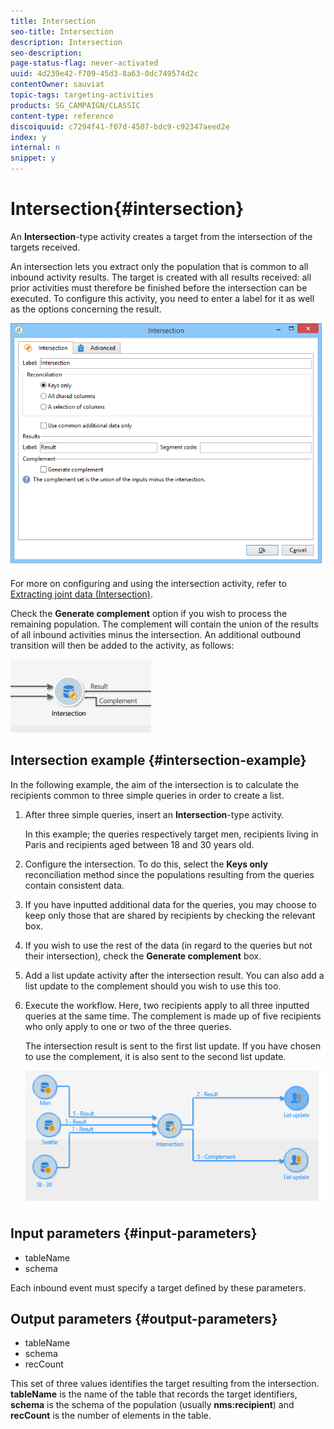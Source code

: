 ```yaml
---
title: Intersection
seo-title: Intersection
description: Intersection
seo-description: 
page-status-flag: never-activated
uuid: 4d239e42-f709-45d3-8a63-0dc749574d2c
contentOwner: sauviat
topic-tags: targeting-activities
products: SG_CAMPAIGN/CLASSIC
content-type: reference
discoiquuid: c7294f41-f07d-4507-bdc9-c92347aeed2e
index: y
internal: n
snippet: y
---
```


# Intersection{#intersection}

An **Intersection**-type activity creates a target from the intersection of the targets received.

An intersection lets you extract only the population that is common to all inbound activity results. The target is created with all results received: all prior activities must therefore be finished before the intersection can be executed. To configure this activity, you need to enter a label for it as well as the options concerning the result.

![](assets/s_user_segmentation_inter.png)

For more on configuring and using the intersection activity, refer to [Extracting joint data (Intersection)](../../workflow/using/intersection.md#extracting-joint-data--intersection-).

Check the **Generate complement** option if you wish to process the remaining population. The complement will contain the union of the results of all inbound activities minus the intersection. An additional outbound transition will then be added to the activity, as follows:

![](assets/s_user_segmentation_inter_compl.png)

## Intersection example {#intersection-example}

In the following example, the aim of the intersection is to calculate the recipients common to three simple queries in order to create a list.

1. After three simple queries, insert an **Intersection**-type activity.

   In this example; the queries respectively target men, recipients living in Paris and recipients aged between 18 and 30 years old.

1. Configure the intersection. To do this, select the **Keys only** reconciliation method since the populations resulting from the queries contain consistent data.
1. If you have inputted additional data for the queries, you may choose to keep only those that are shared by recipients by checking the relevant box.
1. If you wish to use the rest of the data (in regard to the queries but not their intersection), check the **Generate complement** box.
1. Add a list update activity after the intersection result. You can also add a list update to the complement should you wish to use this too.
1. Execute the workflow. Here, two recipients apply to all three inputted queries at the same time. The complement is made up of five recipients who only apply to one or two of the three queries.

   The intersection result is sent to the first list update. If you have chosen to use the complement, it is also sent to the second list update.

   ![](assets/intersection_example.png)

## Input parameters {#input-parameters}

* tableName
* schema

Each inbound event must specify a target defined by these parameters.

## Output parameters {#output-parameters}

* tableName
* schema
* recCount

This set of three values identifies the target resulting from the intersection. **tableName** is the name of the table that records the target identifiers, **schema** is the schema of the population (usually **nms:recipient**) and **recCount** is the number of elements in the table.
